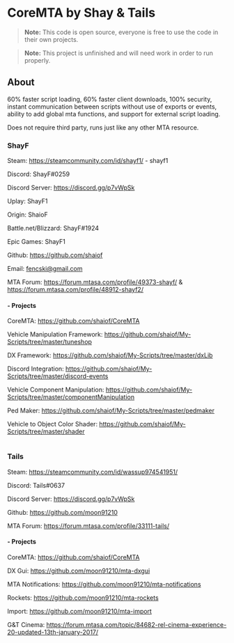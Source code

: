 # CoreMTA by Shay & Tails

> **Note:** This code is open source, everyone is free to use the code in their own projects.

> **Note:** This project is unfinished and will need work in order to run properly.
## About
60% faster script loading, 60% faster client downloads, 100% security, instant communication between scripts without use of exports or events, ability to add global mta functions, and support for external script loading.

Does not require third party, runs just like any other MTA resource.

### ShayF
Steam: https://steamcommunity.com/id/shayf1/ - shayf1

Discord: ShayF#0259

Discord Server: https://discord.gg/p7vWpSk

Uplay: ShayF1

Origin: ShaioF

Battle.net/Blizzard: ShayF#1924

Epic Games: ShayF1

Github: https://github.com/shaiof

Email: fencski@gmail.com

MTA Forum: https://forum.mtasa.com/profile/49373-shayf/ & https://forum.mtasa.com/profile/48912-shayf2/

#### - Projects
CoreMTA: https://github.com/shaiof/CoreMTA

Vehicle Manipulation Framework: https://github.com/shaiof/My-Scripts/tree/master/tuneshop

DX Framework: https://github.com/shaiof/My-Scripts/tree/master/dxLib

Discord Integration: https://github.com/shaiof/My-Scripts/tree/master/discord-events

Vehicle Component Manipulation: https://github.com/shaiof/My-Scripts/tree/master/componentManipulation

Ped Maker: https://github.com/shaiof/My-Scripts/tree/master/pedmaker

Vehicle to Object Color Shader: https://github.com/shaiof/My-Scripts/tree/master/shader
#
### Tails
Steam: https://steamcommunity.com/id/wassup974541951/

Discord: Tails#0637

Discord Server: https://discord.gg/p7vWpSk

Github: https://github.com/moon91210

MTA Forum: https://forum.mtasa.com/profile/33111-tails/

#### - Projects
CoreMTA: https://github.com/shaiof/CoreMTA

DX Gui: https://github.com/moon91210/mta-dxgui

MTA Notifications: https://github.com/moon91210/mta-notifications

Rockets: https://github.com/moon91210/mta-rockets

Import: https://github.com/moon91210/mta-import

G&T Cinema: https://forum.mtasa.com/topic/84682-rel-cinema-experience-20-updated-13th-january-2017/
